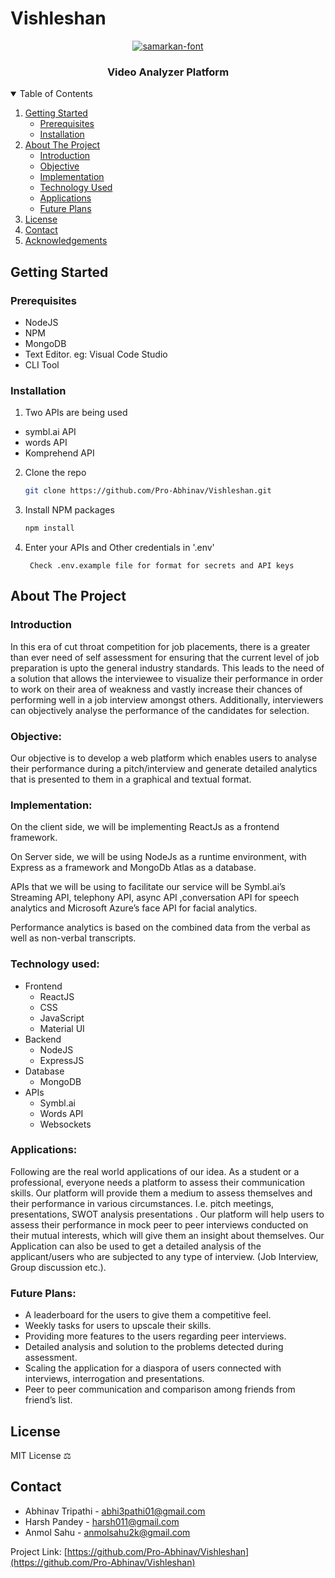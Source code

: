 # Vishleshan

<p align="center">
  <a href="https://github.com/othneildrew/Best-README-Template">
    <img src="https://fontmeme.com/permalink/210807/b29d89552af634629c87346070924ac2.png" alt="samarkan-font" border="0">
  </a>
  <h3 align="center">Video Analyzer Platform</h3>

</p>



<!-- TABLE OF CONTENTS -->
<details open="open">
  <summary>Table of Contents</summary>
  <ol>
    <li>
      <a href="#getting-started">Getting Started</a>
      <ul>
        <li><a href="#prerequisites">Prerequisites</a></li>
        <li><a href="#installation">Installation</a></li>
      </ul>
    </li>
    <li>
      <a href="#about-the-project">About The Project</a>
      <ul>
        <li><a href="#introduction">Introduction</a></li>
        <li><a href="#objective">Objective</a></li>
        <li><a href="#implementation">Implementation</a></li>
        <li><a href="#Technology Used">Technology Used</a></li>
        <li><a href="#applications">Applications</a></li>
        <li><a href="#future-plans">Future Plans</a></li>
      </ul>
    </li>
    <li><a href="#license">License</a></li>
    <li><a href="#contact">Contact</a></li>
    <li><a href="#acknowledgements">Acknowledgements</a></li>
  </ol>
</details>



<!-- GETTING STARTED -->
## Getting Started
### Prerequisites

* NodeJS
* NPM
* MongoDB
* Text Editor. eg: Visual Code Studio
* CLI Tool

### Installation

1. Two APIs are being used 
- symbl.ai API
- words API
- Komprehend API

2. Clone the repo
   ```sh
   git clone https://github.com/Pro-Abhinav/Vishleshan.git
   ```
3. Install NPM packages
   ```sh
   npm install
   ```
4. Enter your APIs and Other credentials in '.env'
   ```
    Check .env.example file for format for secrets and API keys
   ```



<!-- ABOUT THE PROJECT -->
## About The Project

  ### Introduction
  In this era of cut throat competition for job placements, there is a greater than ever need of self assessment for ensuring that the current level of job preparation is upto the general industry standards.
  This leads to the need of a solution that allows the interviewee to visualize their performance in order to work on their area of weakness and vastly increase their chances of performing well in a job interview amongst others.
  Additionally, interviewers can objectively analyse the performance of the candidates for selection.

  ### Objective: 
  Our objective is to develop a web platform which enables users to analyse their performance during a pitch/interview and generate detailed analytics that is presented to them in a graphical and textual format.

  ### Implementation: 
  On the client side, we will be implementing ReactJs as a frontend framework.

  On Server side, we will be using NodeJs as a runtime environment, with Express as a framework and MongoDb Atlas as a database. 

  APIs that we will be using to facilitate our service will be Symbl.ai’s Streaming API, telephony API, async API ,conversation API for speech analytics and Microsoft Azure’s face API for facial analytics.

  Performance analytics is based on the combined data from the verbal as well as non-verbal transcripts.

  ### Technology used:
  * Frontend
      * ReactJS
      * CSS
      * JavaScript
      * Material UI
  * Backend
      * NodeJS
      * ExpressJS
  * Database
      * MongoDB
  * APIs
      * Symbl.ai
      * Words API
      * Websockets



  ### Applications:
  Following are the real world applications of our idea.
  As a student or a professional, everyone needs a platform to assess their communication skills. Our platform will provide them a medium to assess themselves and their performance in various circumstances. I.e. pitch meetings, presentations, SWOT analysis presentations . 
  Our platform will help users to assess their performance in mock peer to peer interviews conducted on their mutual interests, which will give them an insight about themselves.
  Our Application can also be used to get a detailed analysis of the applicant/users who are subjected to any type of interview. (Job Interview, Group discussion etc.).


  ### Future Plans: 
  - A leaderboard for the users to give them a competitive feel.
  - Weekly tasks for users to upscale their skills.
  - Providing more features to the users regarding peer interviews. 
  - Detailed analysis and solution to the problems detected during assessment.
  - Scaling the application for a diaspora of users connected with interviews, interrogation and presentations.
  - Peer to peer communication and comparison among friends from friend’s list.

<!-- License -->
## License
MIT License :balance_scale:

<!-- CONTACT -->
## Contact

- Abhinav Tripathi - abhi3pathi01@gmail.com
- Harsh Pandey - harsh011@gmail.com
- Anmol Sahu - anmolsahu2k@gmail.com


Project Link: [https://github.com/Pro-Abhinav/Vishleshan](https://github.com/Pro-Abhinav/Vishleshan)
